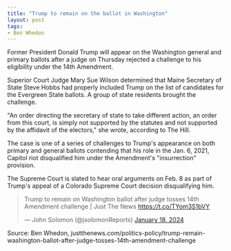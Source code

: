 ```yaml
---
title: "Trump to remain on the ballot in Washington"
layout: post
tags:
- Ben Whedon
---
```


Former President Donald Trump will appear on the Washington general and primary ballots after a judge on Thursday rejected a challenge to his eligibility under the 14th Amendment.

Superior Court Judge Mary Sue Wilson determined that Maine Secretary of State Steve Hobbs had properly included Trump on the list of candidates for the Evergreen State ballots. A group of state residents brought the challenge.

"An order directing the secretary of state to take different action, an order from this court, is simply not supported by the statutes and not supported by the affidavit of the electors," she wrote, according to The Hill.

The case is one of a series of challenges to Trump's appearance on both primary and general ballots contending that his role in the Jan. 6, 2021, Capitol riot disqualified him under the Amendment's "insurrection" provision.

The Supreme Court is slated to hear oral arguments on Feb. 8 as part of Trump's appeal of a Colorado Supreme Court decision disqualifying him.

<blockquote class="twitter-tweet"><p lang="en" dir="ltr">Trump to remain on Washington ballot after judge tosses 14th Amendment challenge | Just The News <a href="https://t.co/TYom3S1bVY">https://t.co/TYom3S1bVY</a></p>&mdash; John Solomon (@jsolomonReports) <a href="https://twitter.com/jsolomonReports/status/1748103354142654482?ref_src=twsrc%5Etfw">January 18, 2024</a></blockquote> <script async src="https://platform.twitter.com/widgets.js" charset="utf-8"></script>

Source: Ben Whedon, justthenews.com/politics-policy/trump-remain-washington-ballot-after-judge-tosses-14th-amendment-challenge
